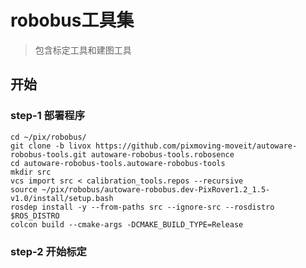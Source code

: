 
# robobus工具集
> 包含标定工具和建图工具

## 开始
### step-1 部署程序
```shell
cd ~/pix/robobus/
git clone -b livox https://github.com/pixmoving-moveit/autoware-robobus-tools.git autoware-robobus-tools.robosence
cd autoware-robobus-tools.autoware-robobus-tools
mkdir src
vcs import src < calibration_tools.repos --recursive
source ~/pix/robobus/autoware-robobus.dev-PixRover1.2_1.5-v1.0/install/setup.bash 
rosdep install -y --from-paths src --ignore-src --rosdistro $ROS_DISTRO
colcon build --cmake-args -DCMAKE_BUILD_TYPE=Release
```

### step-2 开始标定